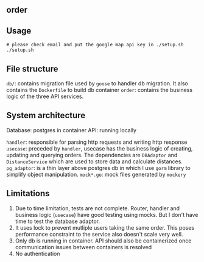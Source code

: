 order
--
## Usage
```
# please check email and put the google map api key in ./setup.sh
./setup.sh
```

## File structure
`db/`: contains migration file used by `goose` to handler db migration. It also contains the `Dockerfile` to build db container
`order`: contains the business logic of the three API services.

## System architecture
Database: postgres in container
API: running locally

`handler`: responsible for parsing http requests and writing http response
`usecase`: preceded by `handler`, usecase has the business logic of creating, updating and querying orders. The dependencies are `DBAdaptor` and `DistanceService` which are used to store data and calculate distances.
`pg_adaptor`: is a thin layer above postgres db in which I use `gorm` library to simplify object manipulation.
`mock*.go`: mock files generated by `mockery`

## Limitations
1. Due to time limitation, tests are not complete. Router, handler and business logic (`usecase`) have good testing using mocks. But I don't have time to test the database adaptor.
2. It uses lock to prevent mutliple users taking the same order. This poses performance constraint to the service also doesn't scale very well.
3. Only db is running in container. API should also be containerized once communication issues between containers is resolved
4. No authentication

